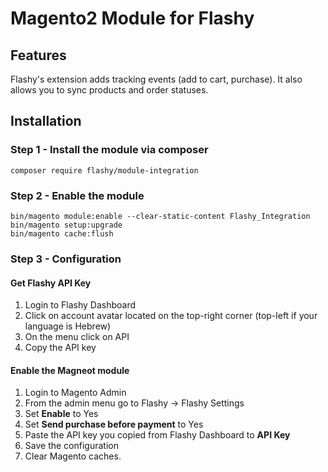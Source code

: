 # Magento2 Module for Flashy

## Features
Flashy's extension adds tracking events (add to cart, purchase). It also allows you to sync products and order statuses.

## Installation

### Step 1 - Install the module via composer 

```
composer require flashy/module-integration
```


### Step 2 -  Enable the module
```
bin/magento module:enable --clear-static-content Flashy_Integration
bin/magento setup:upgrade
bin/magento cache:flush
```

### Step 3 - Configuration

#### Get Flashy API Key 
1. Login to Flashy Dashboard 
2. Click on account avatar located on the top-right corner (top-left if your language is Hebrew) 
3. On the menu click on API 
4. Copy the API key

#### Enable the Magneot module  
1. Login to Magento Admin 
2. From the admin menu go to Flashy -> Flashy Settings 
3. Set __Enable__ to Yes 
4. Set __Send purchase before payment__ to Yes
4. Paste the API key you copied from Flashy Dashboard to __API Key__
5. Save the configuration 
6. Clear Magento caches. 




